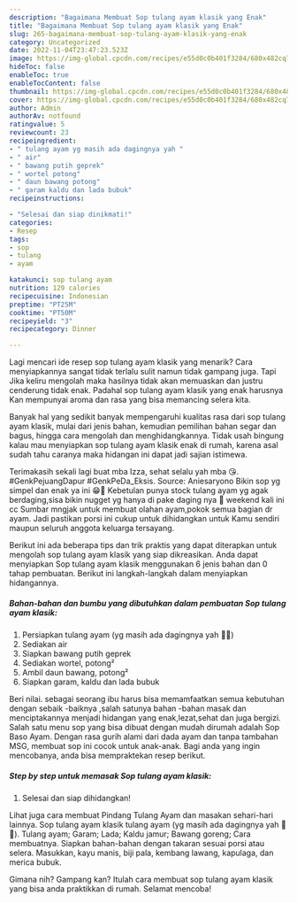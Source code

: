 ```yaml
---
description: "Bagaimana Membuat Sop tulang ayam klasik yang Enak"
title: "Bagaimana Membuat Sop tulang ayam klasik yang Enak"
slug: 265-bagaimana-membuat-sop-tulang-ayam-klasik-yang-enak
category: Uncategorized
date: 2022-11-04T23:47:23.523Z
image: https://img-global.cpcdn.com/recipes/e55d0c0b401f3284/680x482cq70/sop-tulang-ayam-klasik-foto-resep-utama.jpg
hideToc: false
enableToc: true
enableTocContent: false
thumbnail: https://img-global.cpcdn.com/recipes/e55d0c0b401f3284/680x482cq70/sop-tulang-ayam-klasik-foto-resep-utama.jpg
cover: https://img-global.cpcdn.com/recipes/e55d0c0b401f3284/680x482cq70/sop-tulang-ayam-klasik-foto-resep-utama.jpg
author: Admin
authorAv: notfound
ratingvalue: 5
reviewcount: 23
recipeingredient:
- " tulang ayam yg masih ada dagingnya yah "
- " air"
- " bawang putih geprek"
- " wortel potong"
- " daun bawang potong"
- " garam kaldu dan lada bubuk"
recipeinstructions:

- "Selesai dan siap dinikmati!"
categories:
- Resep
tags:
- sop
- tulang
- ayam

katakunci: sop tulang ayam 
nutrition: 129 calories
recipecuisine: Indonesian
preptime: "PT25M"
cooktime: "PT50M"
recipeyield: "3"
recipecategory: Dinner

---
```



Lagi mencari ide resep sop tulang ayam klasik yang menarik? Cara menyiapkannya sangat tidak terlalu sulit namun tidak gampang juga. Tapi Jika keliru mengolah maka hasilnya tidak akan memuaskan dan justru cenderung tidak enak. Padahal sop tulang ayam klasik yang enak harusnya Kan mempunyai aroma dan rasa yang bisa memancing selera kita.


Banyak hal yang sedikit banyak mempengaruhi kualitas rasa dari sop tulang ayam klasik, mulai dari jenis bahan, kemudian pemilihan bahan segar dan bagus, hingga cara mengolah dan menghidangkannya. Tidak usah bingung kalau mau menyiapkan sop tulang ayam klasik enak di rumah, karena asal sudah tahu caranya maka hidangan ini dapat jadi sajian istimewa.

Terimakasih sekali lagi buat mba Izza, sehat selalu yah mba 😘. #GenkPejuangDapur #GenkPeDa_Eksis. Source: Aniesaryono Bikin sop yg simpel dan enak ya ini 😁🤤 Kebetulan punya stock tulang ayam yg agak berdaging,sisa bikin nugget yg hanya di pake daging nya 🤭 weekend kali ini cc Sumbar mngjak untuk membuat olahan ayam,pokok semua bagian dr ayam. Jadi pastikan porsi ini cukup untuk dihidangkan untuk Kamu sendiri maupun seluruh anggota keluarga tersayang.


Berikut ini ada beberapa tips dan trik praktis yang dapat diterapkan untuk mengolah sop tulang ayam klasik yang siap dikreasikan. Anda dapat menyiapkan Sop tulang ayam klasik menggunakan 6 jenis bahan dan 0 tahap pembuatan. Berikut ini langkah-langkah dalam menyiapkan hidangannya.

<!--inarticleads1-->

##### Bahan-bahan dan bumbu yang dibutuhkan dalam pembuatan Sop tulang ayam klasik:

1. Persiapkan  tulang ayam (yg masih ada dagingnya yah 🤭😂)
1. Sediakan  air
1. Siapkan  bawang putih geprek
1. Sediakan  wortel, potong²
1. Ambil  daun bawang, potong²
1. Siapkan  garam, kaldu dan lada bubuk


Beri nilai. sebagai seorang ibu harus bisa memamfaatkan semua kebutuhan dengan sebaik -baiknya ,salah satunya bahan -bahan masak dan menciptakannya menjadi hidangan yang enak,lezat,sehat dan juga bergizi. Salah satu menu sop yang bisa dibuat dengan mudah dirumah adalah Sop Baso Ayam. Dengan rasa gurih alami dari dada ayam dan tanpa tambahan MSG, membuat sop ini cocok untuk anak-anak. Bagi anda yang ingin mencobanya, anda bisa mempraktekan resep berikut. 

<!--inarticleads2-->

##### Step by step untuk memasak Sop tulang ayam klasik:


1. Selesai dan siap dihidangkan!

Lihat juga cara membuat Pindang Tulang Ayam dan masakan sehari-hari lainnya. Sop tulang ayam klasik tulang ayam (yg masih ada dagingnya yah 🤭😂). Tulang ayam; Garam; Lada; Kaldu jamur; Bawang goreng; Cara membuatnya. Siapkan bahan-bahan dengan takaran sesuai porsi atau selera. Masukkan, kayu manis, biji pala, kembang lawang, kapulaga, dan merica bubuk. 

Gimana nih? Gampang kan? Itulah cara membuat sop tulang ayam klasik yang bisa anda praktikkan di rumah. Selamat mencoba!
